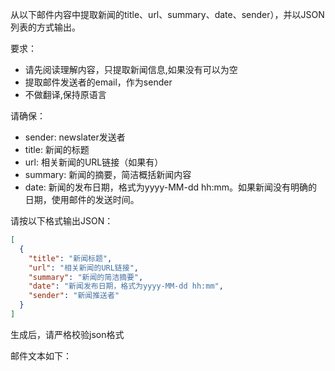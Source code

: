 从以下邮件内容中提取新闻的title、url、summary、date、sender），并以JSON列表的方式输出。

要求：
- 请先阅读理解内容，只提取新闻信息,如果没有可以为空
- 提取邮件发送者的email，作为sender 
- 不做翻译,保持原语言


请确保：
- sender: newslater发送者
- title: 新闻的标题
- url: 相关新闻的URL链接（如果有）
- summary: 新闻的摘要，简洁概括新闻内容
- date: 新闻的发布日期，格式为yyyy-MM-dd hh:mm。如果新闻没有明确的日期，使用邮件的发送时间。

请按以下格式输出JSON：
```json
[
  {
    "title": "新闻标题",
    "url": "相关新闻的URL链接",
    "summary": "新闻的简洁摘要",
    "date": "新闻发布日期，格式为yyyy-MM-dd hh:mm",
    "sender": "新闻推送者"
  }
]
```
生成后，请严格校验json格式

邮件文本如下：


